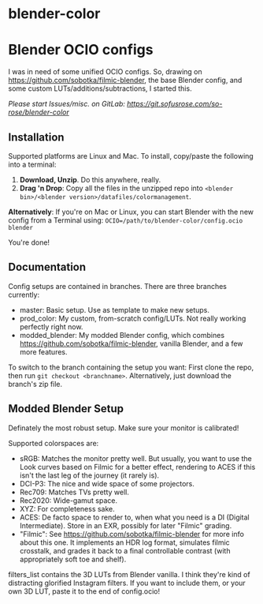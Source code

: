 # blender-color #

Blender OCIO configs
=======
I was in need of some unified OCIO configs. So, drawing on https://github.com/sobotka/filmic-blender, the base Blender config, and some custom LUTs/additions/subtractions, I started this.

*Please start Issues/misc. on GitLab: https://git.sofusrose.com/so-rose/blender-color*

## Installation
Supported platforms are Linux and Mac. To install, copy/paste the following into a terminal:

1. **Download, Unzip**. Do this anywhere, really.
2. **Drag 'n Drop**: Copy all the files in the unzipped repo into `<blender bin>/<blender version>/datafiles/colormanagement`.


**Alternatively**: If you're on Mac or Linux, you can start Blender with the new config from a Terminal using: `OCIO=/path/to/blender-color/config.ocio blender`

You're done!

## Documentation
Config setups are contained in branches. There are three branches currently:
* master: Basic setup. Use as template to make new setups.
* prod_color: My custom, from-scratch config/LUTs. Not really working perfectly right now.
* modded_blender: My modded Blender config, which combines https://github.com/sobotka/filmic-blender, vanilla Blender, and a few more features.

To switch to the branch containing the setup you want: First clone the repo, then run `git checkout <branchname>`. Alternatively, just download the branch's zip file.

## Modded Blender Setup
Definately the most robust setup. Make sure your monitor is calibrated!

Supported colorspaces are:
* sRGB: Matches the monitor pretty well. But usually, you want to use the Look curves based on Filmic for a better effect, rendering to ACES if this isn't the last leg of the journey (it rarely is).
* DCI-P3: The nice and wide space of some projectors.
* Rec709: Matches TVs pretty well.
* Rec2020: Wide-gamut space.
* XYZ: For completeness sake.
* ACES: De facto space to render to, when what you need is a DI (Digital Intermediate). Store in an EXR, possibly for later "Filmic" grading.
* "Filmic": See https://github.com/sobotka/filmic-blender for more info about this one. It implements an HDR log format, simulates filmic crosstalk, and grades it back to a final controllable contrast (with appropriately soft toe and shelf).

filters_list contains the 3D LUTs from Blender vanilla. I think they're kind of distracting glorified Instagram filters. If you want to include them, or your own 3D LUT, paste it to the end of config.ocio!
